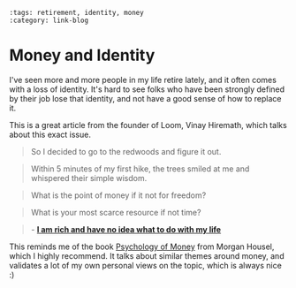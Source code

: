 ```{post} Jan 2, 2025
:tags: retirement, identity, money
:category: link-blog
```

# Money and Identity

I've seen more and more people in my life retire lately,
and it often comes with a loss of identity.
It's hard to see folks who have been strongly defined by their job lose that identity,
and not have a good sense of how to replace it.

This is a great article from the founder of Loom, Vinay Hiremath,
which talks about this exact issue.

> So I decided to go to the redwoods and figure it out.

> Within 5 minutes of my first hike, the trees smiled at me and whispered their simple wisdom.

> What is the point of money if it not for freedom?

> What is your most scarce resource if not time?

> \- **[I am rich and have no idea what to do with my life](https://vinay.sh/i-am-rich-and-have-no-idea-what-to-do-with-my-life/)**

This reminds me of the book [Psychology of Money](https://www.amazon.com/gp/product/0857199099/) from Morgan Housel,
which I highly recommend.
It talks about similar themes around money,
and validates a lot of my own personal views on the topic,
which is always nice :)
